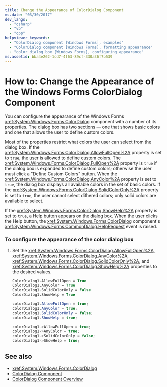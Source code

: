 ```yaml
---
title: Change the Appearance of ColorDialog Component
ms.date: "03/30/2017"
dev_langs: 
  - "csharp"
  - "vb"
  - "cpp"
helpviewer_keywords: 
  - "ColorDialog component [Windows Forms], examples"
  - "ColorDialog component [Windows Forms], formatting appearance"
  - "color dialog box [Windows Forms], configuring appearance"
ms.assetid: bba4e262-1cd7-4f63-89cf-330a36f7b539
---
```

# How to: Change the Appearance of the Windows Forms ColorDialog Component
You can configure the appearance of the Windows Forms <xref:System.Windows.Forms.ColorDialog> component with a number of its properties. The dialog box has two sections — one that shows basic colors and one that allows the user to define custom colors.  
  
 Most of the properties restrict what colors the user can select from the dialog box. If the <xref:System.Windows.Forms.ColorDialog.AllowFullOpen%2A> property is set to `true`, the user is allowed to define custom colors. The <xref:System.Windows.Forms.ColorDialog.FullOpen%2A> property is `true` if the dialog box is expanded to define custom colors; otherwise the user must click a "Define Custom Colors" button. When the <xref:System.Windows.Forms.ColorDialog.AnyColor%2A> property is set to `true`, the dialog box displays all available colors in the set of basic colors. If the <xref:System.Windows.Forms.ColorDialog.SolidColorOnly%2A> property is set to `true`, the user cannot select dithered colors; only solid colors are available to select.  
  
 If the <xref:System.Windows.Forms.ColorDialog.ShowHelp%2A> property is set to `true`, a Help button appears on the dialog box. When the user clicks the Help button, the <xref:System.Windows.Forms.ColorDialog> component's <xref:System.Windows.Forms.CommonDialog.HelpRequest> event is raised.  
  
### To configure the appearance of the color dialog box  
  
1. Set the <xref:System.Windows.Forms.ColorDialog.AllowFullOpen%2A>, <xref:System.Windows.Forms.ColorDialog.AnyColor%2A>, <xref:System.Windows.Forms.ColorDialog.SolidColorOnly%2A>, and <xref:System.Windows.Forms.ColorDialog.ShowHelp%2A> properties to the desired values.  
  
    ```vb  
    ColorDialog1.AllowFullOpen = True  
    ColorDialog1.AnyColor = True  
    ColorDialog1.SolidColorOnly = False  
    ColorDialog1.ShowHelp = True  
    ```  
  
    ```csharp  
    colorDialog1.AllowFullOpen = true;  
    colorDialog1.AnyColor = true;  
    colorDialog1.SolidColorOnly = false;  
    colorDialog1.ShowHelp = true;  
    ```  
  
    ```cpp  
    colorDialog1->AllowFullOpen = true;  
    colorDialog1->AnyColor = true;  
    colorDialog1->SolidColorOnly = false;  
    colorDialog1->ShowHelp = true;  
    ```  
  
## See also

- <xref:System.Windows.Forms.ColorDialog>
- [ColorDialog Component](colordialog-component-windows-forms.md)
- [ColorDialog Component Overview](colordialog-component-overview-windows-forms.md)
